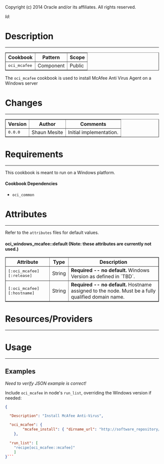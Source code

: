 Copyright (c) 2014 Oracle and/or its affiliates. All rights reserved.

$Id:$

Description
===========
***
<table border="1">
  <tr>
    <th>Cookbook</th>
    <th>Pattern</th>
    <th>Scope</th>
  </tr>
  <tr>
    <td><tt>oci_mcafee<tt></td>
    <td>Component</td>
    <td>Public</td>
  </tr>
</table>


The `oci_mcafee` cookbook is used to install McAfee Anti Virus Agent on a Windows server

Changes
=======
***
<table border="1">
  <tr>
    <th>Version</th>
    <th>Author</th>
    <th>Comments</th>
  </tr>
  <tr>
    <td><tt>0.0.0</tt></td>
    <td>Shaun Mesite</td>
    <td>Initial implementation.</td>
  </tr>
</table>


Requirements
============
***
This cookbook is meant to run on a Windows platform.

#### Cookbook Dependencies
- `oci_common`


Attributes
==========
***
Refer to the `attributes` files for default values.


#### oci_windows_mcafee::default (Note: these attributes are currently not used.)

<table border="true">
  <tr>
    <th>Attribute</th>
    <th>Type</th>
    <th>Description</th>
  </tr>
  <tr>
    <td><tt>[:oci_mcafee][:release]</tt></td>
    <td>String</td>
    <td><b>Required -- no default.</b> Windows Version as defined in `TBD`.</td>
  </tr>
  <tr>
    <td><tt>[:oci_mcafee][:hostname]</tt></td>
    <td>String</td>
    <td><b>Required -- no default.</b> Hostname assigned to the node. Must be a fully qualified domain name.</td>
  </tr>
  </table>

Resources/Providers
===================
***


Usage
=====
***

Examples
--------
*Need to verify JSON example is correct!*

Include `oci_mcafee` in node's `run_list`, overriding the Windows version if needed:

```json
{

  "Description": "Install McAfee Anti-Virus",
  
  "oci_mcafee": {
		"mcafee_install": { "dirname_url": "http://software_repository/windows/mcafee" }
	},
  
  "run_list": [
	"recipe[oci_mcafee::mcafee]"
	]
}```
